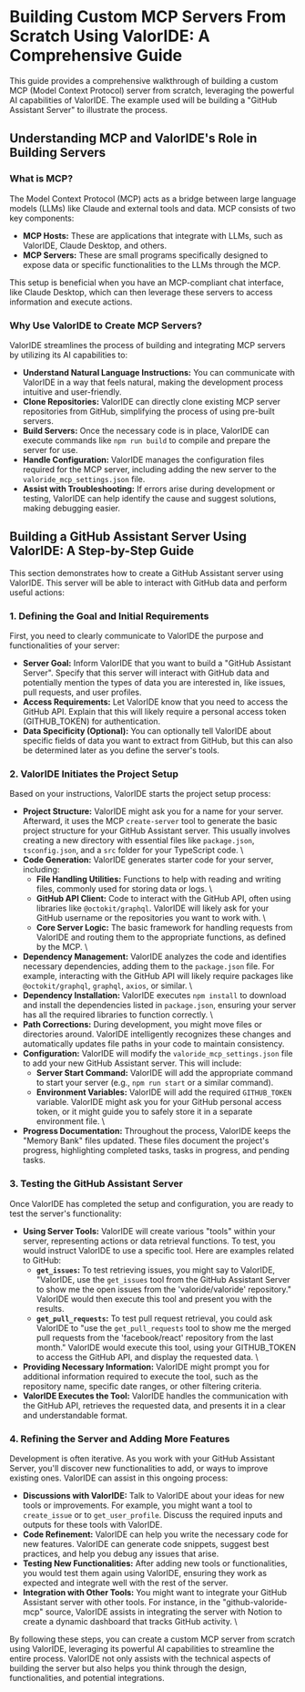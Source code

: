 # Building Custom MCP Servers From Scratch Using ValorIDE: A Comprehensive Guide

This guide provides a comprehensive walkthrough of building a custom MCP (Model Context Protocol) server from scratch, leveraging the powerful AI capabilities of ValorIDE. The example used will be building a "GitHub Assistant Server" to illustrate the process.

## Understanding MCP and ValorIDE's Role in Building Servers

### What is MCP?

The Model Context Protocol (MCP) acts as a bridge between large language models (LLMs) like Claude and external tools and data. MCP consists of two key components:

- **MCP Hosts:** These are applications that integrate with LLMs, such as ValorIDE, Claude Desktop, and others.
- **MCP Servers:** These are small programs specifically designed to expose data or specific functionalities to the LLMs through the MCP.

This setup is beneficial when you have an MCP-compliant chat interface, like Claude Desktop, which can then leverage these servers to access information and execute actions.

### Why Use ValorIDE to Create MCP Servers?

ValorIDE streamlines the process of building and integrating MCP servers by utilizing its AI capabilities to:

- **Understand Natural Language Instructions:** You can communicate with ValorIDE in a way that feels natural, making the development process intuitive and user-friendly.
- **Clone Repositories:** ValorIDE can directly clone existing MCP server repositories from GitHub, simplifying the process of using pre-built servers.
- **Build Servers:** Once the necessary code is in place, ValorIDE can execute commands like `npm run build` to compile and prepare the server for use.
- **Handle Configuration:** ValorIDE manages the configuration files required for the MCP server, including adding the new server to the `valoride_mcp_settings.json` file.
- **Assist with Troubleshooting:** If errors arise during development or testing, ValorIDE can help identify the cause and suggest solutions, making debugging easier.

## Building a GitHub Assistant Server Using ValorIDE: A Step-by-Step Guide

This section demonstrates how to create a GitHub Assistant server using ValorIDE. This server will be able to interact with GitHub data and perform useful actions:

### 1. Defining the Goal and Initial Requirements

First, you need to clearly communicate to ValorIDE the purpose and functionalities of your server:

- **Server Goal:** Inform ValorIDE that you want to build a "GitHub Assistant Server". Specify that this server will interact with GitHub data and potentially mention the types of data you are interested in, like issues, pull requests, and user profiles.
- **Access Requirements:** Let ValorIDE know that you need to access the GitHub API. Explain that this will likely require a personal access token (GITHUB_TOKEN) for authentication.
- **Data Specificity (Optional):** You can optionally tell ValorIDE about specific fields of data you want to extract from GitHub, but this can also be determined later as you define the server's tools.

### 2. ValorIDE Initiates the Project Setup

Based on your instructions, ValorIDE starts the project setup process:

- **Project Structure:** ValorIDE might ask you for a name for your server. Afterward, it uses the MCP `create-server` tool to generate the basic project structure for your GitHub Assistant server. This usually involves creating a new directory with essential files like `package.json`, `tsconfig.json`, and a `src` folder for your TypeScript code. \
- **Code Generation:** ValorIDE generates starter code for your server, including:
  - **File Handling Utilities:** Functions to help with reading and writing files, commonly used for storing data or logs. \
  - **GitHub API Client:** Code to interact with the GitHub API, often using libraries like `@octokit/graphql`. ValorIDE will likely ask for your GitHub username or the repositories you want to work with. \
  - **Core Server Logic:** The basic framework for handling requests from ValorIDE and routing them to the appropriate functions, as defined by the MCP. \
- **Dependency Management:** ValorIDE analyzes the code and identifies necessary dependencies, adding them to the `package.json` file. For example, interacting with the GitHub API will likely require packages like `@octokit/graphql`, `graphql`, `axios`, or similar. \
- **Dependency Installation:** ValorIDE executes `npm install` to download and install the dependencies listed in `package.json`, ensuring your server has all the required libraries to function correctly. \
- **Path Corrections:** During development, you might move files or directories around. ValorIDE intelligently recognizes these changes and automatically updates file paths in your code to maintain consistency.
- **Configuration:** ValorIDE will modify the `valoride_mcp_settings.json` file to add your new GitHub Assistant server. This will include:
  - **Server Start Command:** ValorIDE will add the appropriate command to start your server (e.g., `npm run start` or a similar command).
  - **Environment Variables:** ValorIDE will add the required `GITHUB_TOKEN` variable. ValorIDE might ask you for your GitHub personal access token, or it might guide you to safely store it in a separate environment file. \
- **Progress Documentation:** Throughout the process, ValorIDE keeps the "Memory Bank" files updated. These files document the project's progress, highlighting completed tasks, tasks in progress, and pending tasks.

### 3. Testing the GitHub Assistant Server

Once ValorIDE has completed the setup and configuration, you are ready to test the server's functionality:

- **Using Server Tools:** ValorIDE will create various "tools" within your server, representing actions or data retrieval functions. To test, you would instruct ValorIDE to use a specific tool. Here are examples related to GitHub:
  - **`get_issues`:** To test retrieving issues, you might say to ValorIDE, "ValorIDE, use the `get_issues` tool from the GitHub Assistant Server to show me the open issues from the 'valoride/valoride' repository." ValorIDE would then execute this tool and present you with the results.
  - **`get_pull_requests`:** To test pull request retrieval, you could ask ValorIDE to "use the `get_pull_requests` tool to show me the merged pull requests from the 'facebook/react' repository from the last month." ValorIDE would execute this tool, using your GITHUB_TOKEN to access the GitHub API, and display the requested data. \
- **Providing Necessary Information:** ValorIDE might prompt you for additional information required to execute the tool, such as the repository name, specific date ranges, or other filtering criteria.
- **ValorIDE Executes the Tool:** ValorIDE handles the communication with the GitHub API, retrieves the requested data, and presents it in a clear and understandable format.

### 4. Refining the Server and Adding More Features

Development is often iterative. As you work with your GitHub Assistant Server, you'll discover new functionalities to add, or ways to improve existing ones. ValorIDE can assist in this ongoing process:

- **Discussions with ValorIDE:** Talk to ValorIDE about your ideas for new tools or improvements. For example, you might want a tool to `create_issue` or to `get_user_profile`. Discuss the required inputs and outputs for these tools with ValorIDE.
- **Code Refinement:** ValorIDE can help you write the necessary code for new features. ValorIDE can generate code snippets, suggest best practices, and help you debug any issues that arise.
- **Testing New Functionalities:** After adding new tools or functionalities, you would test them again using ValorIDE, ensuring they work as expected and integrate well with the rest of the server.
- **Integration with Other Tools:** You might want to integrate your GitHub Assistant server with other tools. For instance, in the "github-valoride-mcp" source, ValorIDE assists in integrating the server with Notion to create a dynamic dashboard that tracks GitHub activity. \

By following these steps, you can create a custom MCP server from scratch using ValorIDE, leveraging its powerful AI capabilities to streamline the entire process. ValorIDE not only assists with the technical aspects of building the server but also helps you think through the design, functionalities, and potential integrations.
